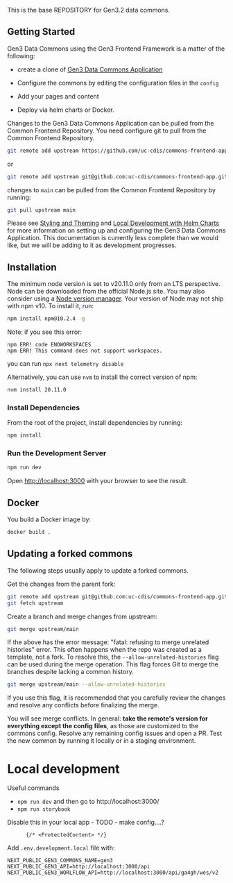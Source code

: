 

This is the base REPOSITORY for Gen3.2 data commons.


## Getting Started
Gen3 Data Commons using the Gen3 Frontend Framework is a matter of the following:

* create a clone of [Gen3 Data Commons Application](https://github.com/uc-cdis/commons-frontend-app/)  

* Configure the commons by editing the configuration files in the ```config```

* Add your pages and content

* Deploy via helm charts or Docker.

Changes to the Gen3 Data Commons Application can be pulled from the Common Frontend Repository. You need configure git to pull from the Common Frontend Repository.
```bash
git remote add upstream https://github.com/uc-cdis/commons-frontend-app.git
```
or
```bash
git remote add upstream git@github.com:uc-cdis/commons-frontend-app.git
```

changes to ```main``` can be pulled from the Common Frontend Repository by running:
```bash
git pull upstream main
```

Please see [Styling and Theming](https://github.com/uc-cdis/gen3-frontend-framework/blob/develop/docs/Local%20Development/Styling%20and%20Theming.md) and [Local Development with Helm Charts](https://github.com/uc-cdis/gen3-frontend-framework/blob/develop/docs/Local%20Development/Using%20Helm%20Charts/Local%20Development%20with%20Helm%20Charts.md)
for more information on setting up and configuring the Gen3 Data Commons Application.
This documentation is currently less complete than we would like, but we will be adding to it as development progresses.

## Installation

The minimum node version is set to v20.11.0 only from an LTS perspective.
Node can be downloaded from the official Node.js site. You may also consider using a [Node version manager](https://docs.npmjs.com/cli/v7/configuring-npm/install#using-a-node-version-manager-to-install-nodejs-and-npm).
Your version of Node may not ship with npm v10. To install it, run:

```bash
npm install npm@10.2.4 -g
```

Note: if you see this error:
```
npm ERR! code ENOWORKSPACES
npm ERR! This command does not support workspaces.
```
you can run ```npx next telemetry disable```

Alternatively, you can use `nvm` to install the correct version of npm:
```bash
nvm install 20.11.0
```

### Install Dependencies

From the root of the project, install dependencies by running:

```bash
npm install
```

### Run the Development Server

```bash
npm run dev
```

Open [http://localhost:3000](http://localhost:3000) with your browser to see the result.


## Docker

You build a Docker image by:

```bash
docker build .
```
## Updating a forked commons

The following steps usually apply to update a forked commons.

Get the changes from the parent fork:
```bash
git remote add upstream git@github.com:uc-cdis/commons-frontend-app.git
git fetch upstream
```
Create a branch and merge changes from upstream:
```bash
git merge upstream/main
```
If the above has the error message:  "fatal: refusing to merge unrelated histories" error.
This often happens when the repo was created as a template, not a fork.
To resolve this, the ```--allow-unrelated-histories``` flag can be used during the merge operation. This flag forces Git to merge the branches despite lacking a common history.
```bash
git merge upstream/main --allow-unrelated-histories
```
If you use this flag, it is recommended that you carefully review the changes and resolve any conflicts before finalizing the merge.

You will see merge conflicts. In general: **take the remote's version for everything except the config files**, as those are customized to the commons config. Resolve any remaining config issues and open a PR.
Test the new common by running it locally or in a staging environment.



# Local development

Useful commands

- `npm run dev` and then go to http://localhost:3000/
- `npm run storybook`

Disable this in your local app - TODO - make config....?
```
      {/* <ProtectedContent> */}
```

Add `.env.development.local` file with:

```
NEXT_PUBLIC_GEN3_COMMONS_NAME=gen3
NEXT_PUBLIC_GEN3_API=http://localhost:3000/api
NEXT_PUBLIC_GEN3_WORLFLOW_API=http://localhost:3000/api/ga4gh/wes/v2
```
